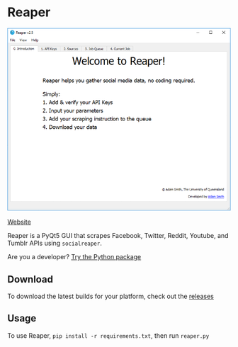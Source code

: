 # Reaper
![Input screenshot](img/preview.gif)

[Website](http://reaper.social)

Reaper is a PyQt5 GUI that scrapes Facebook, Twitter, Reddit, Youtube, and Tumblr APIs 
using `socialreaper`.

Are you a developer? [Try the Python package](https://github.com/ScriptSmith/socialreaper)

## Download
To download the latest builds for your platform, check out the [releases](https://github.com/ScriptSmith/reaper/releases)

## Usage
To use Reaper, `pip install -r requirements.txt`, then run `reaper.py`
